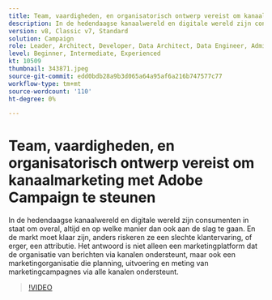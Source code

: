 ```yaml
---
title: Team, vaardigheden, en organisatorisch ontwerp vereist om kanaalmarketing met Adobe Campaign te steunen
description: In de hedendaagse kanaalwereld en digitale wereld zijn consumenten in staat om overal, altijd en op welke manier dan ook aan de slag te gaan.
version: v8, Classic v7, Standard
solution: Campaign
role: Leader, Architect, Developer, Data Architect, Data Engineer, Admin, User
level: Beginner, Intermediate, Experienced
kt: 10509
thumbnail: 343871.jpeg
source-git-commit: edd0bdb28a9b3d065a64a95af6a216b747577c77
workflow-type: tm+mt
source-wordcount: '110'
ht-degree: 0%

---
```


# Team, vaardigheden, en organisatorisch ontwerp vereist om kanaalmarketing met Adobe Campaign te steunen

In de hedendaagse kanaalwereld en digitale wereld zijn consumenten in staat om overal, altijd en op welke manier dan ook aan de slag te gaan. En de markt moet klaar zijn, anders riskeren ze een slechte klantervaring, of erger, een attributie. Het antwoord is niet alleen een marketingplatform dat de organisatie van berichten via kanalen ondersteunt, maar ook een marketingorganisatie die planning, uitvoering en meting van marketingcampagnes via alle kanalen ondersteunt.

>[!VIDEO](https://video.tv.adobe.com/v/343871/?quality=12&learn=on)
